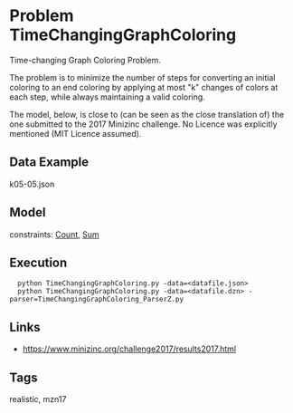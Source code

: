 # Problem TimeChangingGraphColoring

Time-changing Graph Coloring Problem.

The problem is to minimize the number of steps for converting an initial coloring to an end coloring
by applying at most "k" changes of colors at each step, while always maintaining a valid coloring.

The model, below, is close to (can be seen as the close translation of) the one submitted to the 2017 Minizinc challenge.
No Licence was explicitly mentioned (MIT Licence assumed).

## Data Example
  k05-05.json

## Model
  constraints: [Count](http://pycsp.org/documentation/constraints/Count), [Sum](http://pycsp.org/documentation/constraints/Sum)

## Execution
```
  python TimeChangingGraphColoring.py -data=<datafile.json>
  python TimeChangingGraphColoring.py -data=<datafile.dzn> -parser=TimeChangingGraphColoring_ParserZ.py
```

## Links
  - https://www.minizinc.org/challenge2017/results2017.html

## Tags
  realistic, mzn17
